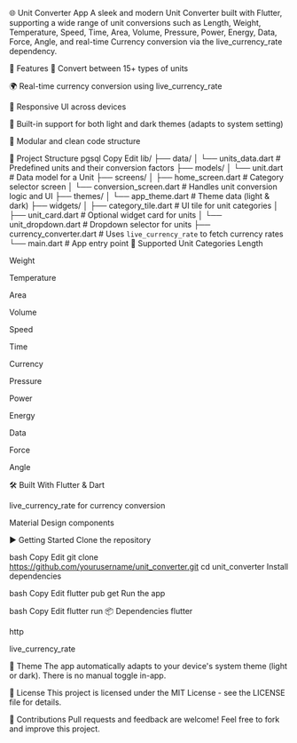 🌐 Unit Converter App
A sleek and modern Unit Converter built with Flutter, supporting a wide range of unit conversions such as Length, Weight, Temperature, Speed, Time, Area, Volume, Pressure, Power, Energy, Data, Force, Angle, and real-time Currency conversion via the live_currency_rate dependency.

🚀 Features
🔄 Convert between 15+ types of units

🌍 Real-time currency conversion using live_currency_rate

📱 Responsive UI across devices

🎨 Built-in support for both light and dark themes (adapts to system setting)

🧩 Modular and clean code structure

📂 Project Structure
pgsql
Copy
Edit
lib/
├── data/
│   └── units_data.dart         # Predefined units and their conversion factors
├── models/
│   └── unit.dart               # Data model for a Unit
├── screens/
│   ├── home_screen.dart       # Category selector screen
│   └── conversion_screen.dart # Handles unit conversion logic and UI
├── themes/
│   └── app_theme.dart         # Theme data (light & dark)
├── widgets/
│   ├── category_tile.dart     # UI tile for unit categories
│   ├── unit_card.dart         # Optional widget card for units
│   └── unit_dropdown.dart     # Dropdown selector for units
├── currency_converter.dart    # Uses `live_currency_rate` to fetch currency rates
└── main.dart                  # App entry point
🧪 Supported Unit Categories
Length

Weight

Temperature

Area

Volume

Speed

Time

Currency

Pressure

Power

Energy

Data

Force

Angle

🛠️ Built With
Flutter & Dart

live_currency_rate for currency conversion

Material Design components

▶️ Getting Started
Clone the repository

bash
Copy
Edit
git clone https://github.com/yourusername/unit_converter.git
cd unit_converter
Install dependencies

bash
Copy
Edit
flutter pub get
Run the app

bash
Copy
Edit
flutter run
📦 Dependencies
flutter

http

live_currency_rate

🎨 Theme
The app automatically adapts to your device's system theme (light or dark). There is no manual toggle in-app.

📜 License
This project is licensed under the MIT License - see the LICENSE file for details.

🤝 Contributions
Pull requests and feedback are welcome! Feel free to fork and improve this project.

